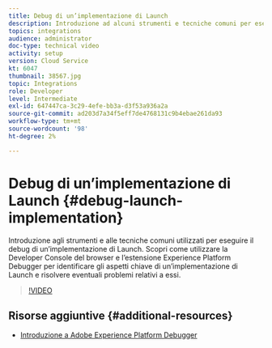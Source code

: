 ```yaml
---
title: Debug di un’implementazione di Launch
description: Introduzione ad alcuni strumenti e tecniche comuni per eseguire il debug di un’implementazione di Launch. Scopri come utilizzare la Developer Console del browser e l’estensione Experience Platform Debugger per identificare gli aspetti chiave di un’implementazione di Launch e risolvere eventuali problemi relativi a essi.
topics: integrations
audience: administrator
doc-type: technical video
activity: setup
version: Cloud Service
kt: 6047
thumbnail: 38567.jpg
topic: Integrations
role: Developer
level: Intermediate
exl-id: 647447ca-3c29-4efe-bb3a-d3f53a936a2a
source-git-commit: ad203d7a34f5eff7de4768131c9b4ebae261da93
workflow-type: tm+mt
source-wordcount: '98'
ht-degree: 2%

---
```


# Debug di un’implementazione di Launch {#debug-launch-implementation}

Introduzione agli strumenti e alle tecniche comuni utilizzati per eseguire il debug di un’implementazione di Launch. Scopri come utilizzare la Developer Console del browser e l’estensione Experience Platform Debugger per identificare gli aspetti chiave di un’implementazione di Launch e risolvere eventuali problemi relativi a essi.

>[!VIDEO](https://video.tv.adobe.com/v/38567?quality=12&learn=on)

## Risorse aggiuntive {#additional-resources}

* [Introduzione a Adobe Experience Platform Debugger](https://experienceleague.adobe.com/docs/debugger-learn/tutorials/experience-platform-debugger/introduction-to-the-experience-platform-debugger.html)
